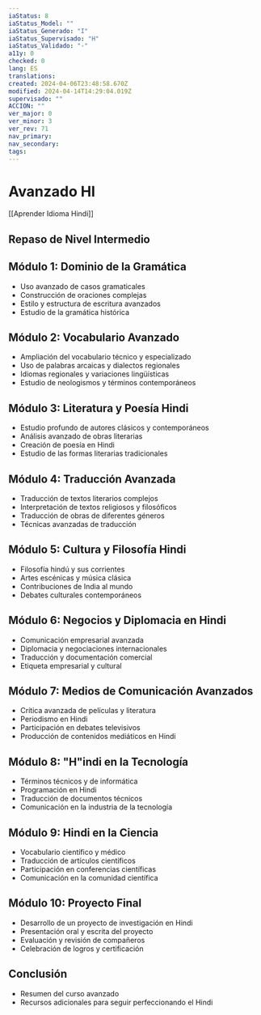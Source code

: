 ```yaml
---
iaStatus: 8
iaStatus_Model: ""
iaStatus_Generado: "I"
iaStatus_Supervisado: "H"
iaStatus_Validado: "-"
a11y: 0
checked: 0
lang: ES
translations: 
created: 2024-04-06T23:48:58.670Z
modified: 2024-04-14T14:29:04.019Z
supervisado: ""
ACCION: ""
ver_major: 0
ver_minor: 3
ver_rev: 71
nav_primary: 
nav_secondary: 
tags:
---
```

# Avanzado HI

[[Aprender Idioma Hindi]]

## Repaso de Nivel Intermedio

## Módulo 1: Dominio de la Gramática
- Uso avanzado de casos gramaticales
- Construcción de oraciones complejas
- Estilo y estructura de escritura avanzados
- Estudio de la gramática histórica

## Módulo 2: Vocabulario Avanzado
- Ampliación del vocabulario técnico y especializado
- Uso de palabras arcaicas y dialectos regionales
- Idiomas regionales y variaciones lingüísticas
- Estudio de neologismos y términos contemporáneos

## Módulo 3: Literatura y Poesía Hindi
- Estudio profundo de autores clásicos y contemporáneos
- Análisis avanzado de obras literarias
- Creación de poesía en Hindi
- Estudio de las formas literarias tradicionales

## Módulo 4: Traducción Avanzada
- Traducción de textos literarios complejos
- Interpretación de textos religiosos y filosóficos
- Traducción de obras de diferentes géneros
- Técnicas avanzadas de traducción

## Módulo 5: Cultura y Filosofía Hindi
- Filosofía hindú y sus corrientes
- Artes escénicas y música clásica
- Contribuciones de India al mundo
- Debates culturales contemporáneos

## Módulo 6: Negocios y Diplomacia en Hindi
- Comunicación empresarial avanzada
- Diplomacia y negociaciones internacionales
- Traducción y documentación comercial
- Etiqueta empresarial y cultural

## Módulo 7: Medios de Comunicación Avanzados
- Crítica avanzada de películas y literatura
- Periodismo en Hindi
- Participación en debates televisivos
- Producción de contenidos mediáticos en Hindi

## Módulo 8: "H"indi en la Tecnología
- Términos técnicos y de informática
- Programación en Hindi
- Traducción de documentos técnicos
- Comunicación en la industria de la tecnología

## Módulo 9: Hindi en la Ciencia
- Vocabulario científico y médico
- Traducción de artículos científicos
- Participación en conferencias científicas
- Comunicación en la comunidad científica

## Módulo 10: Proyecto Final
- Desarrollo de un proyecto de investigación en Hindi
- Presentación oral y escrita del proyecto
- Evaluación y revisión de compañeros
- Celebración de logros y certificación

## Conclusión
- Resumen del curso avanzado
- Recursos adicionales para seguir perfeccionando el Hindi

